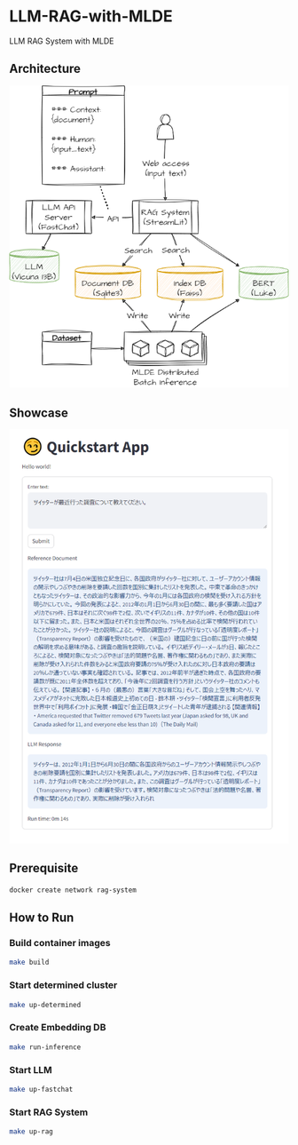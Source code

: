 # LLM-RAG-with-MLDE

LLM RAG System with MLDE

## Architecture

![RAG System](./images/RAG-System.drawio.png)

## Showcase

![Screenshot](./images/showcase.png)

## Prerequisite

``` bash
docker create network rag-system
```

## How to Run

### Build container images

``` bash
make build
```

### Start determined cluster

``` bash
make up-determined
```

### Create Embedding DB

``` bash
make run-inference
```

### Start LLM

``` bash
make up-fastchat
```

### Start RAG System

``` bash
make up-rag
```
